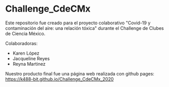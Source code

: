 # Challenge_CdeCMx

Este repositorio fue creado para el proyecto colaborativo "Covid-19 y contaminación del aire: una relación tóxica" durante el Challenge de Clubes de Ciencia México.

Colaboradoras:
 - Karen López
 - Jacqueline Reyes
 - Reyna Martinez

Nuestro producto final fue una página web realizada con github pages: 
https://k488-bit.github.io/Challenge_CdeCMx_2020
